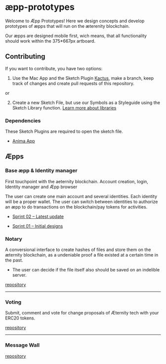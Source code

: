 # æpp-prototypes
Welcome to Æpp Prototypes! Here we design concepts and develop prototypes of æpps that will run on the æterenity blockchain.

Our æpps are designed mobile first, wich means, that all functionality should work within the 375*667px artboard.


## Contributing
If you want to contribute, you have two options:

1. Use the Mac App and the Sketch Plugin [Kactus](https://github.com/kactus-io/kactus), make a branch, keep track of changes and create pull requests of this repository.

or

2. Create a new Sketch File, but use our Symbols as a Styleguide using the Sketch Library function. [Learn more about libraries](https://www.sketchapp.com/docs/libraries/adding-libraries)


### Dependencies
These Sketch Plugins are required to open the sketch file.
* [Anima App](https://animaapp.github.io/)


## Æpps

### Base æpp & Identity manager
First touchpoint with the aeternity blockchain. Account creation, login, Identity manager and Æpp browser

The user can create one main account and several identities. Each identity will be a proper wallet.
The user can switch between identities to authorize an æpp to do transactions on the blockchain/pay tokens for activities.

* [Sprint 02 – Latest update](base-aepp/sprint_02.md)

* [Sprint 01 – Initial designs](base-aepp/main.md)


### Notary
A conversional interface to create hashes of files and store them on the æternity blockchain, as a undeniable proof a file existed at a certain time in the past.

* The user can decide if the file itself also should be saved on an indelible server.

[repository](https://github.com/aeternity/aepp-aexistence)

***

### Voting
Submit, comment and vote for change proposals of Æternity tech with your ERC20 tokens.

[repository](https://github.com/aeternity/aepp-voting)

***

### Message Wall

[repository](https://github.com/aeternity/aepp-wall)
